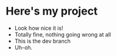 # Here's my project

- Look how nice it is!
- Totally fine, nothing going wrong at all
- This is the dev branch
- Uh-oh.
